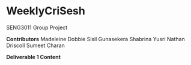 # WeeklyCriSesh
SENG3011 Group Project

**Contributors**
Madeleine Dobbie
Sisil Gunasekera 
Shabrina Yusri
Nathan Driscoll
Sumeet Charan

**Deliverable 1 Content**
